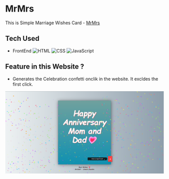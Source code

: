 # MrMrs

This is Simple Marriage Wishes Card - [MrMrs]()

## Tech Used
- FrontEnd
![HTML](https://img.shields.io/badge/frontend-html-orange.svg?logo=html5&style=flat-square) 
![CSS](https://img.shields.io/badge/frontend-css-yellowgreen.svg?logo=css3&style=flat-square)
![JavaScript](https://img.shields.io/badge/frontend-javascript-yellow.svg?logo=javascript&style=flat-square)

## Feature in this Website ?
- Generates the Celebration confetti onclik in the website. It excldes the first click.

![MrMrs](preview.png)
